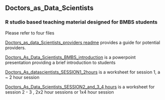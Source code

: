 ## Doctors_as_Data_Scientists
### R studio based teaching material designed for BMBS students

Please refer to four files

[Doctors_as_data_Scientists_providers readme](https://github.com/tmfrayli/Doctors_as_Data_Scientists/blob/main/Doctors_as_data_Scientists_providers_readme.docx) provides a guide for potential providers.

[Doctors_As_Data_Scientists_BMBS_introduction](https://github.com/tmfrayli/Doctors_as_Data_Scientists/blob/main/Doctors_As_Data_Scientists_BMBS_introduction.pptx) is a powerpoint presentation providing a brief introduction to students 

[Doctors_As_datascientists_SESSION1_2hours](https://github.com/tmfrayli/Doctors_as_Data_Scientists/blob/main/Doctors_As_datascientists_SESSION1_2hours.docx) is a worksheet for session 1, a ~ 2 hour session

[Doctors_As_Data_Scientists_SESSION2_and_3_4 hours](https://github.com/tmfrayli/Doctors_as_Data_Scientists/blob/main/Doctors_As_Data_Scientists_SESSION2_and_3_4%20hours.docx) is a worksheet for session 2 - 3 , 2x2 hour sessions or 1x4 hour session
 
